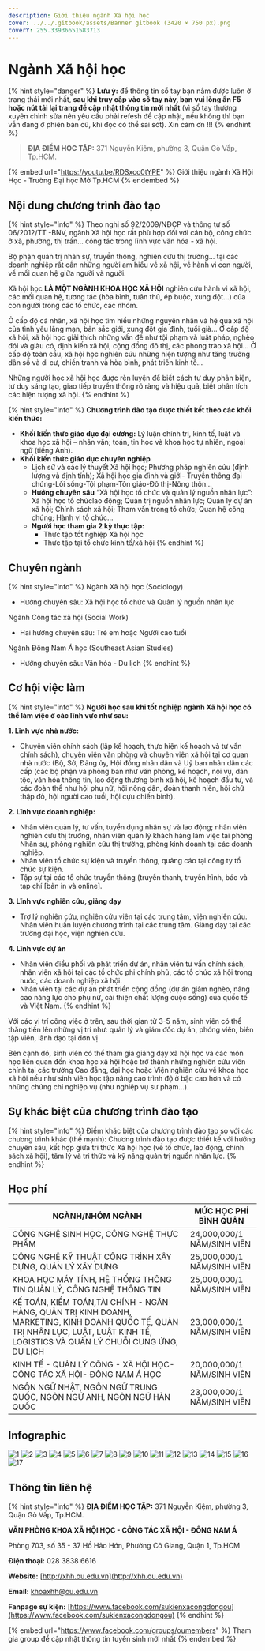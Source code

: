 ```yaml
---
description: Giới thiệu ngành Xã hội học
cover: ../../.gitbook/assets/Banner gitbook (3420 × 750 px).png
coverY: 255.33936651583713
---
```


# Ngành Xã hội học

{% hint style="danger" %}
**Lưu ý:** để thông tin sổ tay bạn nắm được luôn ở trạng thái mới nhất, **sau khi truy cập vào sổ tay này, bạn vui lòng ấn F5 hoặc nút tải lại trang để cập nhật thông tin mới nhất** (vì sổ tay thường xuyên chỉnh sửa nên yêu cầu phải refesh để cập nhật, nếu không thì bạn vẫn đang ở phiên bản cũ, khi đọc có thể sai sót). Xin cảm ơn !!!
{% endhint %}

> **ĐỊA ĐIỂM HỌC TẬP:** 371 Nguyễn Kiệm, phường 3, Quận Gò Vấp, Tp.HCM.

{% embed url="https://youtu.be/RDSxcc0tYPE" %}
Giới thiệu ngành Xã Hội Học - Trường Đại học Mở Tp.HCM
{% endembed %}

## Nội dung chương trình đào tạo

{% hint style="info" %}
Theo nghị số 92/2009/NĐCP và thông tư số 06/2012/TT -BNV, ngành Xã hội học rất phù hợp đối với cán bộ, công chức ở xã, phường, thị trấn… công tác trong lĩnh vực văn hóa - xã hội.

Bộ phận quản trị nhân sự, truyền thông, nghiên cứu thị trường… tại các doanh nghiệp rất cần những người am hiểu về xã hội, về hành vi con người, về mối quan hệ giữa người và người.

Xã hội học **LÀ MỘT NGÀNH KHOA HỌC XÃ HỘI** nghiên cứu hành vi xã hội, các mối quan hệ, tương tác (hòa bình, tuân thủ, ép buộc, xung đột…) của con người trong các tổ chức, các nhóm.

Ở cấp độ cá nhân, xã hội học tìm hiểu những nguyên nhân và hệ quả xã hội của tình yêu lãng mạn, bản sắc giới, xung đột gia đình, tuổi già… Ở cấp độ xã hội, xã hội học giải thích những vấn đề như tội phạm và luật pháp, nghèo đói và giàu có, định kiến xã hội, cộng đồng đô thị, các phong trào xã hội… Ở cấp độ toàn cầu, xã hội học nghiên cứu những hiện tượng như tăng trưởng dân số và di cư, chiến tranh và hòa bình, phát triển kinh tế…

Những người học xã hội học được rèn luyện để biết cách tư duy phản biện, tư duy sáng tạo, giao tiếp truyền thông rõ ràng và hiệu quả, biết phân tích các hiện tượng xã hội.
{% endhint %}

{% hint style="info" %}
**Chương trình đào tạo được thiết kết theo các khối kiến thức:**

* **Khối kiến thức giáo dục đại cương:** Lý luận chính trị, kinh tế, luật và khoa học xã hội – nhân văn; toán, tin học và khoa học tự nhiên, ngoại ngữ (tiếng Anh).
* **Khối kiến thức giáo dục chuyên nghiệp**
  * Lịch sử và các lý thuyết Xã hội học; Phương pháp nghiên cứu (định lượng và định tính); Xã hội học gia đình và giới- Truyền thông đại chúng-Lối sống-Tội phạm-Tôn giáo-Đô thị-Nông thôn…
  * **Hướng chuyên sâu** “Xã hội học tổ chức và quản lý nguồn nhân lực”: Xã hội học tổ chứclao động; Quản trị nguồn nhân lực; Quản lý dự án xã hội; Chính sách xã hội; Tham vấn trong tổ chức; Quan hệ công chúng; Hành vi tổ chức…
  * **Người học tham gia 2 kỳ thực tập:**
    * Thực tập tốt nghiệp Xã hội học
    * Thực tập tại tổ chức kinh tế/xã hội
{% endhint %}

## Chuyên ngành

{% hint style="info" %}
Ngành Xã hội học (Sociology)

* Hướng chuyên sâu: Xã hội học tổ chức và Quản lý nguồn nhân lực

Ngành Công tác xã hội (Social Work)

* Hai hướng chuyên sâu: Trẻ em hoặc Người cao tuổi

Ngành Đông Nam Á học (Southeast Asian Studies)

* Hướng chuyên sâu: Văn hóa - Du lịch
{% endhint %}

## Cơ hội việc làm

{% hint style="info" %}
**Người học sau khi tốt nghiệp ngành Xã hội học có thể làm việc ở các lĩnh vực như sau:**

**1. Lĩnh vực nhà nước:**

* Chuyên viên chính sách (lập kế hoạch, thực hiện kế hoạch và tư vấn chính sách), chuyên viên văn phòng và chuyên viên xã hội tại cơ quan nhà nước (Bộ, Sở, Đảng ủy, Hội đồng nhân dân và Uỷ ban nhân dân các cấp (các bộ phận và phòng ban như văn phòng, kế hoạch, nội vụ, dân tộc, văn hóa thông tin, lao động thương binh xã hội, kế hoạch đầu tư, và các đoàn thể như hội phụ nữ, hội nông dân, đoàn thanh niên, hội chữ thập đỏ, hội người cao tuổi, hội cựu chiến binh).

**2. Lĩnh vực doanh nghiệp:**

* Nhân viên quản lý, tư vấn, tuyển dụng nhân sự và lao động; nhân viên nghiên cứu thị trường, nhân viên quản lý khách hàng làm việc tại phòng Nhân sự, phòng nghiên cứu thị trường, phòng kinh doanh tại các doanh nghiệp.
* Nhân viên tổ chức sự kiện và truyền thông, quảng cáo tại công ty tổ chức sự kiện.
* Tập sự tại các tổ chức truyền thông (truyền thanh, truyền hình, báo và tạp chí \[bản in và online].

**3. Lĩnh vực nghiên cứu, giảng dạy**

* Trợ lý nghiên cứu, nghiên cứu viên tại các trung tâm, viện nghiên cứu. Nhân viên huấn luyện chương trình tại các trung tâm. Giảng dạy tại các trường đại học, viện nghiên cứu.

**4. Lĩnh vực dự án**

* Nhân viên điều phối và phát triển dự án, nhân viên tư vấn chính sách, nhân viên xã hội tại các tổ chức phi chính phủ, các tổ chức xã hội trong nước, các doanh nghiệp xã hội.
* Nhân viên tại các dự án phát triển cộng đồng (dự án giảm nghèo, nâng cao năng lực cho phụ nữ, cải thiện chất lượng cuộc sống) của quốc tế và Việt Nam.
{% endhint %}

Với các vị trí công việc ở trên, sau thời gian từ 3-5 năm, sinh viên có thể thăng tiến lên những vị trí như: quản lý và giám đốc dự án, phóng viên, biên tập viên, lãnh đạo tại đơn vị

Bên cạnh đó, sinh viên có thể tham gia giảng dạy xã hội học và các môn học liên quan đến khoa học xã hội hoặc trở thành những nghiên cứu viên chính tại các trường Cao đẳng, đại học hoặc Viện nghiên cứu về khoa học xã hội nếu như sinh viên học tập nâng cao trình độ ở bậc cao hơn và có những chứng chỉ nghiệp vụ (như nghiệp vụ sư phạm...).

## Sự khác biệt của chương trình đào tạo

{% hint style="info" %}
Điểm khác biệt của chương trình đào tạo so với các chương trình khác (thế mạnh): Chương trình đào tạo được thiết kế với hướng chuyên sâu, kết hợp giữa tri thức Xã hội học (về tổ chức, lao động, chính sách xã hội), tâm lý và tri thức và kỹ năng quản trị nguồn nhân lực.
{% endhint %}

## Học phí

| NGÀNH/NHÓM NGÀNH                                                                                                                                                                  | MỨC HỌC PHÍ BÌNH QUÂN      |
| --------------------------------------------------------------------------------------------------------------------------------------------------------------------------------- | -------------------------- |
| CÔNG NGHỆ SINH HỌC, CÔNG NGHỆ THỰC PHẨM                                                                                                                                           | 24,000,000/1 NĂM/SINH VIÊN |
| CÔNG NGHỆ KỸ THUẬT CÔNG TRÌNH XÂY DỰNG, QUẢN LÝ XÂY DỰNG                                                                                                                          | 25,000,000/1 NĂM/SINH VIÊN |
| KHOA HỌC MÁY TÍNH, HỆ THỐNG THÔNG TIN QUẢN LÝ, CÔNG NGHỆ THÔNG TIN                                                                                                                | 25,000,000/1 NĂM/SINH VIÊN |
| KẾ TOÁN, KIỂM TOÁN,TÀI CHÍNH - NGÂN HÀNG, QUẢN TRỊ KINH DOANH, MARKETING, KINH DOANH QUỐC TẾ, QUẢN TRỊ NHÂN LỰC, LUẬT, LUẬT KINH TẾ, LOGISTICS VÀ QUẢN LÝ CHUỖI CUNG ỨNG, DU LỊCH | 23,000,000/1 NĂM/SINH VIÊN |
| KINH TẾ - QUẢN LÝ CÔNG - XÃ HỘI HỌC- CÔNG TÁC XÃ HỘI- ĐÔNG NAM Á HỌC                                                                                                              | 20,000,000/1 NĂM/SINH VIÊN |
| NGÔN NGỮ NHẬT, NGÔN NGỮ TRUNG QUỐC, NGÔN NGỮ ANH, NGÔN NGỮ HÀN QUỐC                                                                                                               | 23,000,000/1 NĂM/SINH VIÊN |

## Infographic

![1](<../../.gitbook/assets/1 - tiêu đề (2).png>) ![2](<../../.gitbook/assets/2 - giới thiệu chung (10).png>) ![3](<../../.gitbook/assets/3 - đầu ra - việc làm (1).png>) ![4](<../../.gitbook/assets/4 - việc làm 1.png>) ![5](<../../.gitbook/assets/5 - việc làm 2 (1).png>) ![6](<../../.gitbook/assets/6 - việc làm 3.png>) ![7](<../../.gitbook/assets/7 - việc làm 4.png>) ![8](<../../.gitbook/assets/8 - ngành - chuyên ngành (1).png>) ![9](<../../.gitbook/assets/9 - chuyên ngành 1.png>) ![10](<../../.gitbook/assets/10 - chuyên ngành 2.png>) ![11](<../../.gitbook/assets/11 - chuyên ngành 3.png>) ![12](<../../.gitbook/assets/12 - ngành - chuyên ngành.png>) ![13](<../../.gitbook/assets/13 - NGÀNH XÃ HỘI HỌC.png>) ![14](<../../.gitbook/assets/14 - NGÀNH XÃ HỘI HỌC.png>) ![15](<../../.gitbook/assets/16 - học phí.png>) ![16](<../../.gitbook/assets/17 - học phí (1).png>) ![17](<../../.gitbook/assets/18 - liên hệ.png>)

## Thông tin liên hệ

{% hint style="info" %}
**ĐỊA ĐIỂM HỌC TẬP:** 371 Nguyễn Kiệm, phường 3, Quận Gò Vấp, Tp.HCM.

**VĂN PHÒNG KHOA XÃ HỘI HỌC - CÔNG TÁC XÃ HỘI - ĐÔNG NAM Á**

Phòng 703, số 35 - 37 Hồ Hảo Hớn, Phường Cô Giang, Quận 1, Tp.HCM

**Điện thoại:** 028 3838 6616

**Website:** [http://xhh.ou.edu.vn](http://xhh.ou.edu.vn)

**Email:** [khoaxhh@ou.edu.vn](mailto:khoaxhh@ou.edu.vn)

**Fanpage sự kiện:** [https://www.facebook.com/sukienxacongdongou](https://www.facebook.com/sukienxacongdongou)
{% endhint %}

{% embed url="https://www.facebook.com/groups/oumembers" %}
Tham gia group để cập nhật thông tin tuyển sinh mới nhất
{% endembed %}
